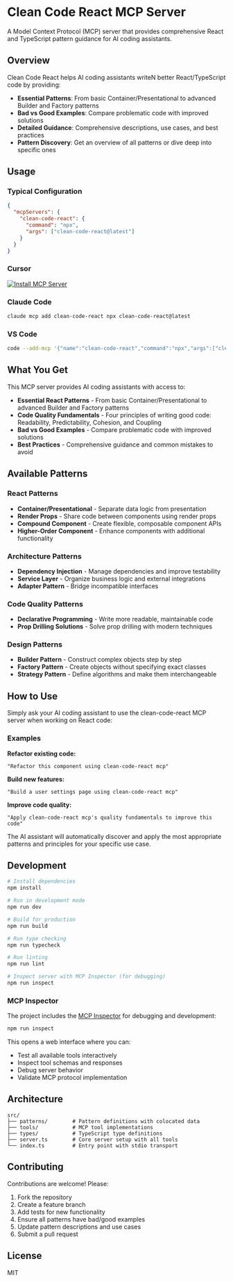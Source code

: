 # Clean Code React MCP Server

A Model Context Protocol (MCP) server that provides comprehensive React and TypeScript pattern guidance for AI coding assistants.

## Overview

Clean Code React helps AI coding assistants writeN better React/TypeScript code by providing:

- **Essential Patterns**: From basic Container/Presentational to advanced Builder and Factory patterns
- **Bad vs Good Examples**: Compare problematic code with improved solutions
- **Detailed Guidance**: Comprehensive descriptions, use cases, and best practices
- **Pattern Discovery**: Get an overview of all patterns or dive deep into specific ones

## Usage

### Typical Configuration

```json
{
  "mcpServers": {
    "clean-code-react": {
      "command": "npx",
      "args": ["clean-code-react@latest"]
    }
  }
}
```

### Cursor

[![Install MCP Server](https://cursor.com/deeplink/mcp-install-dark.svg)](https://cursor.com/install-mcp?name=clean-code-react&config=eyJjb21tYW5kIjoibnB4IGNsZWFuLWNvZGUtcmVhY3RAbGF0ZXN0In0%3D)

### Claude Code

```bash
claude mcp add clean-code-react npx clean-code-react@latest
```

### VS Code

```bash
code --add-mcp '{"name":"clean-code-react","command":"npx","args":["clean-code-react@latest"]}'
```

## What You Get

This MCP server provides AI coding assistants with access to:

- **Essential React Patterns** - From basic Container/Presentational to advanced Builder and Factory patterns
- **Code Quality Fundamentals** - Four principles of writing good code: Readability, Predictability, Cohesion, and Coupling
- **Bad vs Good Examples** - Compare problematic code with improved solutions
- **Best Practices** - Comprehensive guidance and common mistakes to avoid

## Available Patterns

### React Patterns

- **Container/Presentational** - Separate data logic from presentation
- **Render Props** - Share code between components using render props
- **Compound Component** - Create flexible, composable component APIs
- **Higher-Order Component** - Enhance components with additional functionality

### Architecture Patterns

- **Dependency Injection** - Manage dependencies and improve testability
- **Service Layer** - Organize business logic and external integrations
- **Adapter Pattern** - Bridge incompatible interfaces

### Code Quality Patterns

- **Declarative Programming** - Write more readable, maintainable code
- **Prop Drilling Solutions** - Solve prop drilling with modern techniques

### Design Patterns

- **Builder Pattern** - Construct complex objects step by step
- **Factory Pattern** - Create objects without specifying exact classes
- **Strategy Pattern** - Define algorithms and make them interchangeable

## How to Use

Simply ask your AI coding assistant to use the clean-code-react MCP server when working on React code:

### Examples

**Refactor existing code:**

```text
"Refactor this component using clean-code-react mcp"
```

**Build new features:**

```text
"Build a user settings page using clean-code-react mcp"
```

**Improve code quality:**

```text
"Apply clean-code-react mcp's quality fundamentals to improve this code"
```

The AI assistant will automatically discover and apply the most appropriate patterns and principles for your specific use case.

## Development

```bash
# Install dependencies
npm install

# Run in development mode
npm run dev

# Build for production
npm run build

# Run type checking
npm run typecheck

# Run linting
npm run lint

# Inspect server with MCP Inspector (for debugging)
npm run inspect
```

### MCP Inspector

The project includes the [MCP Inspector](https://github.com/modelcontextprotocol/inspector) for debugging and development:

```bash
npm run inspect
```

This opens a web interface where you can:

- Test all available tools interactively
- Inspect tool schemas and responses
- Debug server behavior
- Validate MCP protocol implementation

## Architecture

```text
src/
├── patterns/        # Pattern definitions with colocated data
├── tools/           # MCP tool implementations
├── types/           # TypeScript type definitions
├── server.ts        # Core server setup with all tools
└── index.ts         # Entry point with stdio transport
```

## Contributing

Contributions are welcome! Please:

1. Fork the repository
2. Create a feature branch
3. Add tests for new functionality
4. Ensure all patterns have bad/good examples
5. Update pattern descriptions and use cases
6. Submit a pull request

## License

MIT
